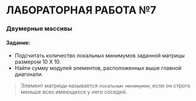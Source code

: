 # ЛАБОРАТОРНАЯ РАБОТА №7
### Двумерные массивы

#### Задание:
- Подсчитать количество локальных минимумов заданной матрицы размером 10 X 10.
- Найти сумму модулей элементов, расположенных выше главной диагонали.

> Элемент матрицы называется `локальным минимумом`, если он строго меньше всех имеющихся у него соседей.
